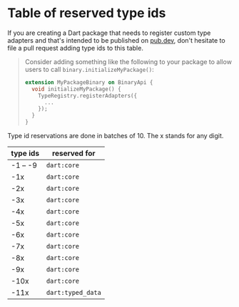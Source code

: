 # Table of reserved type ids

If you are creating a Dart package that needs to register custom type adapters and that's intended to be published on [pub.dev](https://pub.dev), don't hesitate to file a pull request adding type ids to this table.

> Consider adding something like the following to your package to allow users to call `binary.initializeMyPackage()`:
>
> ```dart
> extension MyPackageBinary on BinaryApi {
>   void initializeMyPackage() {
>     TypeRegistry.registerAdapters({
>       ...
>     });
>   }
> }
> ```

Type id reservations are done in batches of 10. The x stands for any digit.

| type ids | reserved for      |
| -------- | ----------------- |
| -1 – -9  | `dart:core`       |
| -1x      | `dart:core`       |
| -2x      | `dart:core`       |
| -3x      | `dart:core`       |
| -4x      | `dart:core`       |
| -5x      | `dart:core`       |
| -6x      | `dart:core`       |
| -7x      | `dart:core`       |
| -8x      | `dart:core`       |
| -9x      | `dart:core`       |
| -10x     | `dart:core`       |
| -11x     | `dart:typed_data` |
